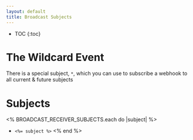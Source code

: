 ```yaml
---
layout: default
title: Broadcast Subjects
---
```


* TOC
{:toc}

# The Wildcard Event

There is a special subject, `*`, which you can use to subscribe a webhook to all current & future subjects

# Subjects

<% BROADCAST_RECEIVER_SUBJECTS.each do |subject| %>
- `<%= subject %>`
<% end %>
